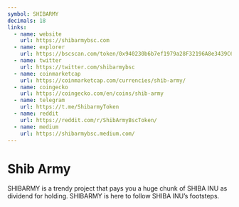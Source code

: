 ```yaml
---
symbol: SHIBARMY
decimals: 18
links:
  - name: website
    url: https://shibarmybsc.com
  - name: explorer
    url: https://bscscan.com/token/0x940230b6b7ef1979a28F32196A8e3439C645BA49
  - name: twitter
    url: https://twitter.com/shibarmybsc
  - name: coinmarketcap
    url: https://coinmarketcap.com/currencies/shib-army/
  - name: coingecko
    url: https://coingecko.com/en/coins/shib-army
  - name: telegram
    url: https://t.me/ShibarmyToken
  - name: reddit
    url: https://reddit.com/r/ShibArmyBscToken/
  - name: medium
    url: https://shibarmybsc.medium.com/
---
```


# Shib Army

SHIBARMY is a trendy project that pays you a huge chunk of SHIBA INU as dividend for holding. SHIBARMY is here to follow SHIBA INU’s footsteps.
